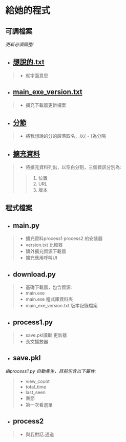  # 給她的程式
 ## 可調檔案 
 *更新必須調整!*
 
 + ## [想說的.txt](https://github.com/hey-you-hello/Brawlstar/blob/main/formyfriend/%E6%83%B3%E8%AA%AA%E7%9A%84.txt) ##
> - 就字面意思
 + ## [main_exe_version.txt](https://github.com/hey-you-hello/Brawlstar/blob/main/formyfriend/main_exe_version.txt) ##
> - 擴充下載器更新檔案
 + ## [分節](https://github.com/hey-you-hello/Brawlstar/blob/main/formyfriend/%E5%88%86%E7%AF%80) ##
> - 將我想說的分的段落取名，以{ - }為分隔
 + ## [擴充資料](https://github.com/hey-you-hello/Brawlstar/blob/main/formyfriend/%E6%93%B4%E5%85%85%E8%B3%87%E6%96%99) ##
> - 將擴充資料列出，以空白分割，三個資訊分別為:
>> 1. 位置
>> 2. URL
>> 3. 版本
 

 
 ## 程式檔案
+ ## main.py ##
> - 擴充資料process1 process2 的安裝器
> - version.txt 比較器
> - 額外擴充資源下載器
> - 擴充應用呼叫UI
+ ## download.py ##
> - 基礎下載器，包含資源:
> - main.exe
> - main.exe 程式庫資料夾
> - main_exe_version.txt 版本記錄檔案
+ ## process1.py ##
> - save.pkl讀取 更新器
> - 長文播放器
+ ## save.pkl ##
*由process1.py 自動產生，目前包含以下屬性:*
> - view_count
> - total_time
> - last_seen
> - 章節
> - 第一次看選單
+ ## process2 ##
> - 與我對話.通道
